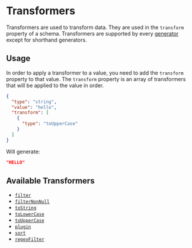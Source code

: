 # Transformers

Transformers are used to transform data. They are used in the `transform` property of a schema.
Transformers are supported by every [generator](generators.md) except for shorthand generators.

## Usage

In order to apply a transformer to a value, you need to add the `transform` property
to that value. The `transform` property is an array of transformers that will be applied
to the value in order.

```json
{
  "type": "string",
  "value": "hello",
  "transform": [
    {
      "type": "toUpperCase"
    }
  ]
}
```

Will generate:

```json
"HELLO"
```

## Available Transformers

- [`filter`](transformers/filter.md)
- [`filterNonNull`](transformers/filterNonNull.md)
- [`toString`](transformers/toString.md)
- [`toLowerCase`](transformers/toLowerCase.md)
- [`toUpperCase`](transformers/toUpperCase.md)
- [`plugin`](transformers/plugin.md)
- [`sort`](transformers/sort.md)
- [`regexFilter`](transformers/regexFilter.md)
